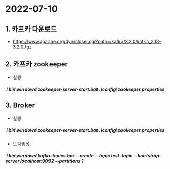 # 2022-07-10
## 1. 카프카 다운로드 
- https://www.apache.org/dyn/closer.cgi?path=/kafka/3.2.0/kafka_2.13-3.2.0.tgz

## 2. 카프카 zookeeper 
- 실행
##### .\bin\windows\zookeeper-server-start.bat .\config\zookeeper.properties

## 3. Broker
- 실행 
##### .\bin\windows\zookeeper-server-start.bat .\config\zookeeper.properties

- 토픽생성 
##### .\bin\windows\kafka-topics.bat --create --topic test-topic --bootstrap-server localhost:9092 --partitions 1

